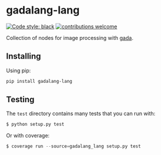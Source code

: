 # gadalang-lang

[![Code style: black](https://img.shields.io/badge/code%20style-black-000000.svg)](https://github.com/psf/black)
[![contributions welcome](https://img.shields.io/badge/contributions-welcome-brightgreen.svg?style=flat)](https://github.com/gadalang/gadalang-lang/issues)

Collection of nodes for image processing with [gada](https://github.com/gadalang/gada).

## Installing

Using pip:

```bash
pip install gadalang-lang
```

## Testing

The `test` directory contains many tests that you can run with:

```python
$ python setup.py test
```

Or with coverage:

```python
$ coverage run --source=gadalang_lang setup.py test
```
